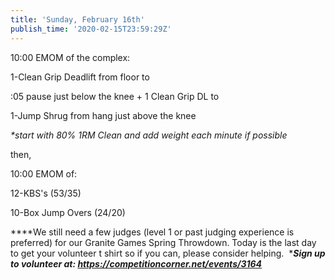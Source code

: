 ```yaml
---
title: 'Sunday, February 16th'
publish_time: '2020-02-15T23:59:29Z'
---
```


10:00 EMOM of the complex:

1-Clean Grip Deadlift from floor to

:05 pause just below the knee + 1 Clean Grip DL to

1-Jump Shrug from hang just above the knee

*\*start with 80% 1RM Clean and add weight each minute if possible*

then,

10:00 EMOM of:

12-KBS's (53/35)

10-Box Jump Overs (24/20)

***\*We still need a few judges (level 1 or past judging experience is
preferred) for our Granite Games Spring Throwdown. Today is the last day
to get your volunteer t shirt so if you can, please consider helping.
 ****Sign up to volunteer
at: <https://competitioncorner.net/events/3164>***
